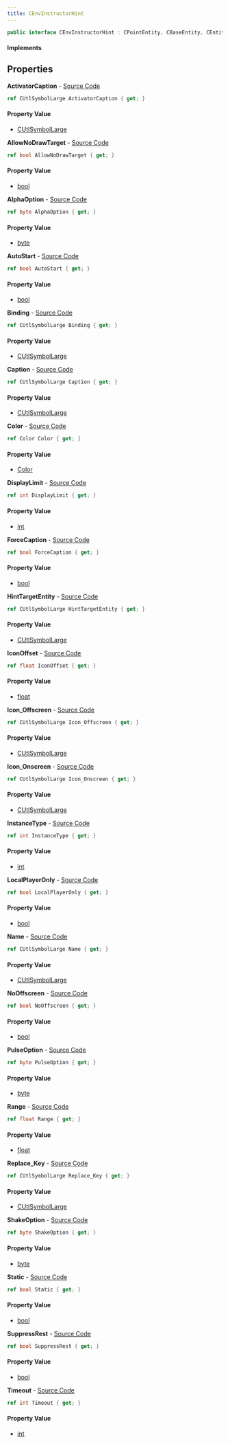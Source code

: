 ```yaml
---
title: CEnvInstructorHint
---
```


```csharp
public interface CEnvInstructorHint : CPointEntity, CBaseEntity, CEntityInstance, ISchemaClass<CEntityInstance>, ISchemaClass<CBaseEntity>, ISchemaClass<CPointEntity>, ISchemaClass<CEnvInstructorHint>, ISchemaField, ISchemaClass, INativeHandle
```

#### Implements

## Properties

**ActivatorCaption** - [Source Code](https://github.com/swiftly-solution/swiftlys2/blob/master/managed/src/SwiftlyS2.Generated/Schemas/Interfaces/CEnvInstructorHint.cs#L32)

```csharp
ref CUtlSymbolLarge ActivatorCaption { get; }
```

#### Property Value

- [CUtlSymbolLarge](/docs/api/shared/natives/cutlsymbollarge)

**AllowNoDrawTarget** - [Source Code](https://github.com/swiftly-solution/swiftlys2/blob/master/managed/src/SwiftlyS2.Generated/Schemas/Interfaces/CEnvInstructorHint.cs#L58)

```csharp
ref bool AllowNoDrawTarget { get; }
```

#### Property Value

- [bool](https://learn.microsoft.com/dotnet/api/system.boolean)

**AlphaOption** - [Source Code](https://github.com/swiftly-solution/swiftlys2/blob/master/managed/src/SwiftlyS2.Generated/Schemas/Interfaces/CEnvInstructorHint.cs#L42)

```csharp
ref byte AlphaOption { get; }
```

#### Property Value

- [byte](https://learn.microsoft.com/dotnet/api/system.byte)

**AutoStart** - [Source Code](https://github.com/swiftly-solution/swiftlys2/blob/master/managed/src/SwiftlyS2.Generated/Schemas/Interfaces/CEnvInstructorHint.cs#L60)

```csharp
ref bool AutoStart { get; }
```

#### Property Value

- [bool](https://learn.microsoft.com/dotnet/api/system.boolean)

**Binding** - [Source Code](https://github.com/swiftly-solution/swiftlys2/blob/master/managed/src/SwiftlyS2.Generated/Schemas/Interfaces/CEnvInstructorHint.cs#L56)

```csharp
ref CUtlSymbolLarge Binding { get; }
```

#### Property Value

- [CUtlSymbolLarge](/docs/api/shared/natives/cutlsymbollarge)

**Caption** - [Source Code](https://github.com/swiftly-solution/swiftlys2/blob/master/managed/src/SwiftlyS2.Generated/Schemas/Interfaces/CEnvInstructorHint.cs#L30)

```csharp
ref CUtlSymbolLarge Caption { get; }
```

#### Property Value

- [CUtlSymbolLarge](/docs/api/shared/natives/cutlsymbollarge)

**Color** - [Source Code](https://github.com/swiftly-solution/swiftlys2/blob/master/managed/src/SwiftlyS2.Generated/Schemas/Interfaces/CEnvInstructorHint.cs#L34)

```csharp
ref Color Color { get; }
```

#### Property Value

- [Color](/docs/api/shared/natives/color)

**DisplayLimit** - [Source Code](https://github.com/swiftly-solution/swiftlys2/blob/master/managed/src/SwiftlyS2.Generated/Schemas/Interfaces/CEnvInstructorHint.cs#L24)

```csharp
ref int DisplayLimit { get; }
```

#### Property Value

- [int](https://learn.microsoft.com/dotnet/api/system.int32)

**ForceCaption** - [Source Code](https://github.com/swiftly-solution/swiftlys2/blob/master/managed/src/SwiftlyS2.Generated/Schemas/Interfaces/CEnvInstructorHint.cs#L50)

```csharp
ref bool ForceCaption { get; }
```

#### Property Value

- [bool](https://learn.microsoft.com/dotnet/api/system.boolean)

**HintTargetEntity** - [Source Code](https://github.com/swiftly-solution/swiftlys2/blob/master/managed/src/SwiftlyS2.Generated/Schemas/Interfaces/CEnvInstructorHint.cs#L20)

```csharp
ref CUtlSymbolLarge HintTargetEntity { get; }
```

#### Property Value

- [CUtlSymbolLarge](/docs/api/shared/natives/cutlsymbollarge)

**IconOffset** - [Source Code](https://github.com/swiftly-solution/swiftlys2/blob/master/managed/src/SwiftlyS2.Generated/Schemas/Interfaces/CEnvInstructorHint.cs#L36)

```csharp
ref float IconOffset { get; }
```

#### Property Value

- [float](https://learn.microsoft.com/dotnet/api/system.single)

**Icon_Offscreen** - [Source Code](https://github.com/swiftly-solution/swiftlys2/blob/master/managed/src/SwiftlyS2.Generated/Schemas/Interfaces/CEnvInstructorHint.cs#L28)

```csharp
ref CUtlSymbolLarge Icon_Offscreen { get; }
```

#### Property Value

- [CUtlSymbolLarge](/docs/api/shared/natives/cutlsymbollarge)

**Icon_Onscreen** - [Source Code](https://github.com/swiftly-solution/swiftlys2/blob/master/managed/src/SwiftlyS2.Generated/Schemas/Interfaces/CEnvInstructorHint.cs#L26)

```csharp
ref CUtlSymbolLarge Icon_Onscreen { get; }
```

#### Property Value

- [CUtlSymbolLarge](/docs/api/shared/natives/cutlsymbollarge)

**InstanceType** - [Source Code](https://github.com/swiftly-solution/swiftlys2/blob/master/managed/src/SwiftlyS2.Generated/Schemas/Interfaces/CEnvInstructorHint.cs#L52)

```csharp
ref int InstanceType { get; }
```

#### Property Value

- [int](https://learn.microsoft.com/dotnet/api/system.int32)

**LocalPlayerOnly** - [Source Code](https://github.com/swiftly-solution/swiftlys2/blob/master/managed/src/SwiftlyS2.Generated/Schemas/Interfaces/CEnvInstructorHint.cs#L62)

```csharp
ref bool LocalPlayerOnly { get; }
```

#### Property Value

- [bool](https://learn.microsoft.com/dotnet/api/system.boolean)

**Name** - [Source Code](https://github.com/swiftly-solution/swiftlys2/blob/master/managed/src/SwiftlyS2.Generated/Schemas/Interfaces/CEnvInstructorHint.cs#L16)

```csharp
ref CUtlSymbolLarge Name { get; }
```

#### Property Value

- [CUtlSymbolLarge](/docs/api/shared/natives/cutlsymbollarge)

**NoOffscreen** - [Source Code](https://github.com/swiftly-solution/swiftlys2/blob/master/managed/src/SwiftlyS2.Generated/Schemas/Interfaces/CEnvInstructorHint.cs#L48)

```csharp
ref bool NoOffscreen { get; }
```

#### Property Value

- [bool](https://learn.microsoft.com/dotnet/api/system.boolean)

**PulseOption** - [Source Code](https://github.com/swiftly-solution/swiftlys2/blob/master/managed/src/SwiftlyS2.Generated/Schemas/Interfaces/CEnvInstructorHint.cs#L40)

```csharp
ref byte PulseOption { get; }
```

#### Property Value

- [byte](https://learn.microsoft.com/dotnet/api/system.byte)

**Range** - [Source Code](https://github.com/swiftly-solution/swiftlys2/blob/master/managed/src/SwiftlyS2.Generated/Schemas/Interfaces/CEnvInstructorHint.cs#L38)

```csharp
ref float Range { get; }
```

#### Property Value

- [float](https://learn.microsoft.com/dotnet/api/system.single)

**Replace_Key** - [Source Code](https://github.com/swiftly-solution/swiftlys2/blob/master/managed/src/SwiftlyS2.Generated/Schemas/Interfaces/CEnvInstructorHint.cs#L18)

```csharp
ref CUtlSymbolLarge Replace_Key { get; }
```

#### Property Value

- [CUtlSymbolLarge](/docs/api/shared/natives/cutlsymbollarge)

**ShakeOption** - [Source Code](https://github.com/swiftly-solution/swiftlys2/blob/master/managed/src/SwiftlyS2.Generated/Schemas/Interfaces/CEnvInstructorHint.cs#L44)

```csharp
ref byte ShakeOption { get; }
```

#### Property Value

- [byte](https://learn.microsoft.com/dotnet/api/system.byte)

**Static** - [Source Code](https://github.com/swiftly-solution/swiftlys2/blob/master/managed/src/SwiftlyS2.Generated/Schemas/Interfaces/CEnvInstructorHint.cs#L46)

```csharp
ref bool Static { get; }
```

#### Property Value

- [bool](https://learn.microsoft.com/dotnet/api/system.boolean)

**SuppressRest** - [Source Code](https://github.com/swiftly-solution/swiftlys2/blob/master/managed/src/SwiftlyS2.Generated/Schemas/Interfaces/CEnvInstructorHint.cs#L54)

```csharp
ref bool SuppressRest { get; }
```

#### Property Value

- [bool](https://learn.microsoft.com/dotnet/api/system.boolean)

**Timeout** - [Source Code](https://github.com/swiftly-solution/swiftlys2/blob/master/managed/src/SwiftlyS2.Generated/Schemas/Interfaces/CEnvInstructorHint.cs#L22)

```csharp
ref int Timeout { get; }
```

#### Property Value

- [int](https://learn.microsoft.com/dotnet/api/system.int32)

